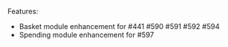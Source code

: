 Features:

- Basket module enhancement for #441 #590 #591 #592 #594
- Spending module enhancement for #597
